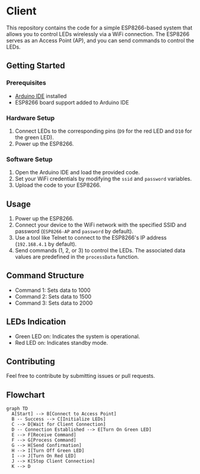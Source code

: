 # Client

This repository contains the code for a simple ESP8266-based system that allows you to control LEDs wirelessly via a WiFi connection. The ESP8266 serves as an Access Point (AP), and you can send commands to control the LEDs.

## Getting Started

### Prerequisites

- [Arduino IDE](https://www.arduino.cc/en/software) installed
- ESP8266 board support added to Arduino IDE

### Hardware Setup

1. Connect LEDs to the corresponding pins (`D9` for the red LED and `D10` for the green LED).
2. Power up the ESP8266.

### Software Setup

1. Open the Arduino IDE and load the provided code.
2. Set your WiFi credentials by modifying the `ssid` and `password` variables.
3. Upload the code to your ESP8266.

## Usage

1. Power up the ESP8266.
2. Connect your device to the WiFi network with the specified SSID and password (`ESP8266-AP` and `password` by default).
3. Use a tool like Telnet to connect to the ESP8266's IP address (`192.168.4.1` by default).
4. Send commands (1, 2, or 3) to control the LEDs. The associated data values are predefined in the `processData` function.

## Command Structure

- Command 1: Sets data to 1000
- Command 2: Sets data to 1500
- Command 3: Sets data to 2000

## LEDs Indication

- Green LED on: Indicates the system is operational.
- Red LED on: Indicates standby mode.

## Contributing

Feel free to contribute by submitting issues or pull requests.

## Flowchart

```mermaid
graph TD
  A[Start] --> B[Connect to Access Point]
  B -- Success --> C[Initialize LEDs]
  C --> D[Wait for Client Connection]
  D -- Connection Established --> E[Turn On Green LED]
  E --> F[Receive Command]
  F --> G[Process Command]
  G --> H[Send Confirmation]
  H --> I[Turn Off Green LED]
  I --> J[Turn On Red LED]
  J --> K[Stop Client Connection]
  K --> D
```
